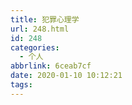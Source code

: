 ```yaml
---
title: 犯罪心理学
url: 248.html
id: 248
categories:
  - 个人
abbrlink: 6ceab7cf
date: 2020-01-10 10:12:21
tags:
---
```

